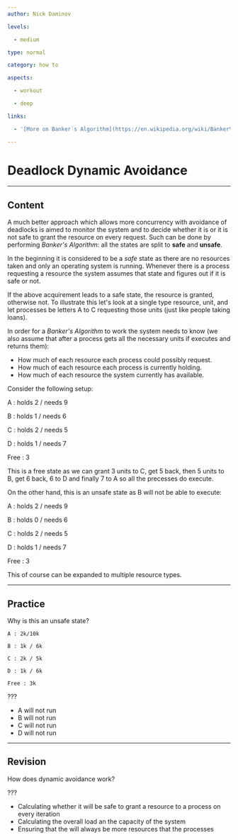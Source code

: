 ```yaml
---
author: Nick Daminov

levels:

  - medium

type: normal

category: how to

aspects:

  - workout

  - deep

links:

  - '[More on Banker`s Algorithm](https://en.wikipedia.org/wiki/Banker%27s_algorithm){website}'

---
```


# Deadlock Dynamic Avoidance

---
## Content

A much better approach which allows more concurrency with avoidance of deadlocks is aimed to monitor the system and to decide whether it is or it is not safe to grant the resource on every request. Such can be done by performing *Banker's Algorithm*: all the states are split to **safe** and **unsafe**.

In the beginning it is considered to be a *safe* state as there are no resources taken and only an operating system is running. Whenever there is a process requesting a resource the system assumes that state and figures out if it is safe or not.

If the above acquirement leads to a safe state, the resource is granted, otherwise not. To illustrate this let's look at a single type resource, unit, and let processes be letters A to C requesting those units (just like people taking loans).

In order for a *Banker's Algorithm* to work the system needs to know (we also assume that after a process gets all the necessary units if executes and returns them):
 - How much of each resource each process could possibly request.
 - How much of each resource each process is currently holding.
 - How much of each resource the system currently has available.

Consider the following setup:

A : holds 2 / needs 9

B : holds 1 / needs 6

C : holds 2 / needs 5

D : holds 1 / needs 7

Free : 3

This is a free state as we can grant 3 units to C, get 5 back, then 5 units to B, get 6 back, 6 to D and finally 7 to A so all the precesses do execute.

On the other hand, this is an unsafe state as B will not be able to execute:

A : holds 2 / needs 9

B : holds 0 / needs 6

C : holds 2 / needs 5

D : holds 1 / needs 7

Free : 3

This of course can be expanded to multiple resource types.

---
## Practice

Why is this an unsafe state?

```
A : 2k/10k

B : 1k / 6k

C : 2k / 5k

D : 1k / 6k

Free : 3k
```

???

* A will not run
* B will not run
* C will not run
* D will not run

---
## Revision

How does dynamic avoidance work?

???


* Calculating whether it will be safe to grant a resource to a process on every iteration
* Calculating the overall load an the capacity of the system
* Ensuring that the will always be more resources that the processes